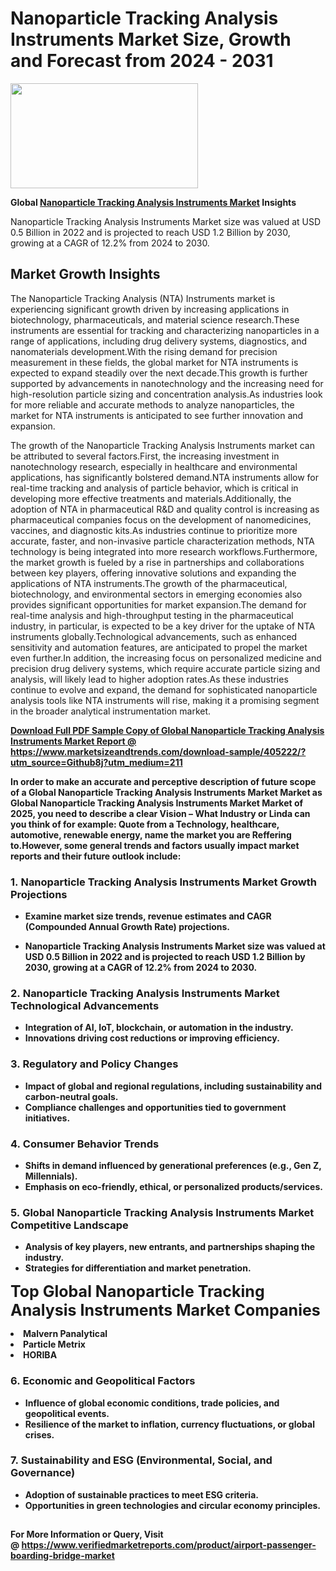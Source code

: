 <H1>Nanoparticle Tracking Analysis Instruments Market Size, Growth and Forecast from 2024 - 2031</H1><img class="aligncenter size-medium wp-image-584254" src="https://thirdeyenews.in/wp-content/uploads/2024/09/Global-Market-Research-300x168.jpeg" alt="" width="300" height="168" /><p><strong>Global&nbsp;<a href="https://www.marketsizeandtrends.com/download-sample/405222/?utm_source=Github8j?utm_medium=211">Nanoparticle Tracking Analysis Instruments Market</a> Insights</strong></p><p>Nanoparticle Tracking Analysis Instruments Market size was valued at USD 0.5 Billion in 2022 and is projected to reach USD 1.2 Billion by 2030, growing at a CAGR of 12.2% from 2024 to 2030.</p><p><h2>Market Growth Insights</h2> <p>The Nanoparticle Tracking Analysis (NTA) Instruments market is experiencing significant growth driven by increasing applications in biotechnology, pharmaceuticals, and material science research.These instruments are essential for tracking and characterizing nanoparticles in a range of applications, including drug delivery systems, diagnostics, and nanomaterials development.With the rising demand for precision measurement in these fields, the global market for NTA instruments is expected to expand steadily over the next decade.This growth is further supported by advancements in nanotechnology and the increasing need for high-resolution particle sizing and concentration analysis.As industries look for more reliable and accurate methods to analyze nanoparticles, the market for NTA instruments is anticipated to see further innovation and expansion.</p> <p><strong><a href="#"></a></strong></p> <p>The growth of the Nanoparticle Tracking Analysis Instruments market can be attributed to several factors.First, the increasing investment in nanotechnology research, especially in healthcare and environmental applications, has significantly bolstered demand.NTA instruments allow for real-time tracking and analysis of particle behavior, which is critical in developing more effective treatments and materials.Additionally, the adoption of NTA in pharmaceutical R&D and quality control is increasing as pharmaceutical companies focus on the development of nanomedicines, vaccines, and diagnostic kits.As industries continue to prioritize more accurate, faster, and non-invasive particle characterization methods, NTA technology is being integrated into more research workflows.Furthermore, the market growth is fueled by a rise in partnerships and collaborations between key players, offering innovative solutions and expanding the applications of NTA instruments.The growth of the pharmaceutical, biotechnology, and environmental sectors in emerging economies also provides significant opportunities for market expansion.The demand for real-time analysis and high-throughput testing in the pharmaceutical industry, in particular, is expected to be a key driver for the uptake of NTA instruments globally.Technological advancements, such as enhanced sensitivity and automation features, are anticipated to propel the market even further.In addition, the increasing focus on personalized medicine and precision drug delivery systems, which require accurate particle sizing and analysis, will likely lead to higher adoption rates.As these industries continue to evolve and expand, the demand for sophisticated nanoparticle analysis tools like NTA instruments will rise, making it a promising segment in the broader analytical instrumentation market.<p><strong><a href="#"></p><p><span class=""><strong>Download Full PDF Sample Copy of Global Nanoparticle Tracking Analysis Instruments Market Report</strong> @ <a href="https://www.marketsizeandtrends.com/download-sample/405222/?utm_source=Github8j?utm_medium=211" target="_blank">https://www.marketsizeandtrends.com/download-sample/405222/?utm_source=Github8j?utm_medium=211</a></span></p><p>In order to make an accurate and perceptive description of future scope of a Global&nbsp;Nanoparticle Tracking Analysis Instruments Market Market as Global&nbsp;Nanoparticle Tracking Analysis Instruments Market Market of 2025, you need to describe a clear Vision &ndash; What Industry or Linda can you think of for example: Quote from a Technology, healthcare, automotive, renewable energy, name the market you are Reffering to.However, some general trends and factors usually impact market reports and their future outlook include:</p><h3>1.&nbsp;<strong>Nanoparticle Tracking Analysis Instruments Market Growth Projections</strong></h3><ul><li>Examine market size trends, revenue estimates and CAGR (Compounded Annual Growth Rate) projections.</li><li><p>Nanoparticle Tracking Analysis Instruments Market size was valued at USD 0.5 Billion in 2022 and is projected to reach USD 1.2 Billion by 2030, growing at a CAGR of 12.2% from 2024 to 2030.</p></li></ul><h3>2.&nbsp;<strong>Nanoparticle Tracking Analysis Instruments Market Technological Advancements</strong></h3><ul><li>Integration of AI, IoT, blockchain, or automation in the industry.</li><li>Innovations driving cost reductions or improving efficiency.</li></ul><h3>3.&nbsp;<strong>Regulatory and Policy Changes</strong></h3><ul><li>Impact of global and regional regulations, including sustainability and carbon-neutral goals.</li><li>Compliance challenges and opportunities tied to government initiatives.</li></ul><h3>4.&nbsp;<strong>Consumer Behavior Trends</strong></h3><ul><li>Shifts in demand influenced by generational preferences (e.g., Gen Z, Millennials).</li><li>Emphasis on eco-friendly, ethical, or personalized products/services.</li></ul><h3>5.&nbsp;<strong>Global Nanoparticle Tracking Analysis Instruments Market Competitive Landscape</strong></h3><ul><li>Analysis of key players, new entrants, and partnerships shaping the industry.</li><li>Strategies for differentiation and market penetration.</li></ul><p data-pm-slice="1 1 []"><span style="color: inherit; font-family: inherit; font-size: 25px;">Top Global Nanoparticle Tracking Analysis Instruments Market Companies</span></p><div class="" data-test-id=""><p><li>Malvern Panalytical</li><li> Particle Metrix</li><li> HORIBA</li></p></div><h3>6.&nbsp;<strong>Economic and Geopolitical Factors</strong></h3><ul><li>Influence of global economic conditions, trade policies, and geopolitical events.</li><li>Resilience of the market to inflation, currency fluctuations, or global crises.</li></ul><h3>7.&nbsp;<strong>Sustainability and ESG (Environmental, Social, and Governance)</strong></h3><ul><li>Adoption of sustainable practices to meet ESG criteria.</li><li>Opportunities in green technologies and circular economy principles.</li></ul><h2><strong style="font-size: 14px;">For More Information or Query, Visit @&nbsp;</strong><a style="background-color: #ffffff; font-size: 14px;" href="https://www.marketsizeandtrends.com/report/nanoparticle-tracking-analysis-instruments-market/" target="_blank">https://www.verifiedmarketreports.com/product/airport-passenger-boarding-bridge-market</a></h2>
